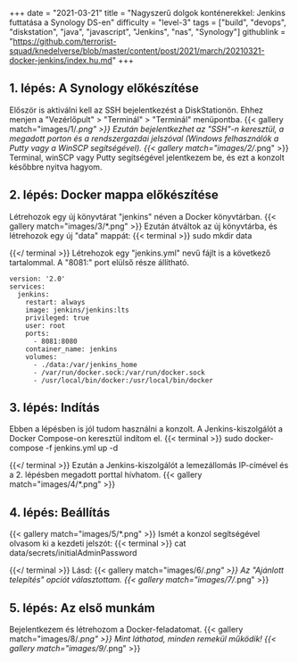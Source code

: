 +++
date = "2021-03-21"
title = "Nagyszerű dolgok konténerekkel: Jenkins futtatása a Synology DS-en"
difficulty = "level-3"
tags = ["build", "devops", "diskstation", "java", "javascript", "Jenkins", "nas", "Synology"]
githublink = "https://github.com/terrorist-squad/knedelverse/blob/master/content/post/2021/march/20210321-docker-jenkins/index.hu.md"
+++

## 1. lépés: A Synology előkészítése
Először is aktiválni kell az SSH bejelentkezést a DiskStationön. Ehhez menjen a "Vezérlőpult" > "Terminál" > "Terminál" menüpontba.
{{< gallery match="images/1/*.png" >}}
Ezután bejelentkezhet az "SSH"-n keresztül, a megadott porton és a rendszergazdai jelszóval (Windows felhasználók a Putty vagy a WinSCP segítségével).
{{< gallery match="images/2/*.png" >}}
Terminal, winSCP vagy Putty segítségével jelentkezem be, és ezt a konzolt későbbre nyitva hagyom.
## 2. lépés: Docker mappa előkészítése
Létrehozok egy új könyvtárat "jenkins" néven a Docker könyvtárban.
{{< gallery match="images/3/*.png" >}}
Ezután átváltok az új könyvtárba, és létrehozok egy új "data" mappát:
{{< terminal >}}
sudo mkdir data

{{</ terminal >}}
Létrehozok egy "jenkins.yml" nevű fájlt is a következő tartalommal. A "8081:" port elülső része állítható.
```
version: '2.0'
services:
  jenkins:
    restart: always
    image: jenkins/jenkins:lts
    privileged: true
    user: root
    ports:
      - 8081:8080
    container_name: jenkins
    volumes:
      - ./data:/var/jenkins_home
      - /var/run/docker.sock:/var/run/docker.sock
      - /usr/local/bin/docker:/usr/local/bin/docker

```

## 3. lépés: Indítás
Ebben a lépésben is jól tudom használni a konzolt. A Jenkins-kiszolgálót a Docker Compose-on keresztül indítom el.
{{< terminal >}}
sudo docker-compose -f jenkins.yml up -d

{{</ terminal >}}
Ezután a Jenkins-kiszolgálót a lemezállomás IP-címével és a 2. lépésben megadott porttal hívhatom.
{{< gallery match="images/4/*.png" >}}

## 4. lépés: Beállítás

{{< gallery match="images/5/*.png" >}}
Ismét a konzol segítségével olvasom ki a kezdeti jelszót:
{{< terminal >}}
cat data/secrets/initialAdminPassword

{{</ terminal >}}
Lásd:
{{< gallery match="images/6/*.png" >}}
Az "Ajánlott telepítés" opciót választottam.
{{< gallery match="images/7/*.png" >}}

## 5. lépés: Az első munkám
Bejelentkezem és létrehozom a Docker-feladatomat.
{{< gallery match="images/8/*.png" >}}
Mint láthatod, minden remekül működik!
{{< gallery match="images/9/*.png" >}}
